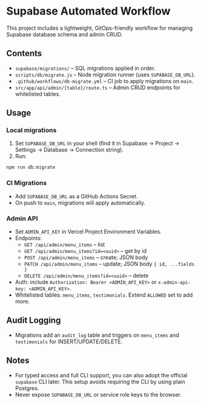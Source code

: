 # Supabase Automated Workflow

This project includes a lightweight, GitOps-friendly workflow for managing Supabase database schema and admin CRUD.

## Contents
- `supabase/migrations/` – SQL migrations applied in order.
- `scripts/db/migrate.js` – Node migration runner (uses `SUPABASE_DB_URL`).
- `.github/workflows/db-migrate.yml` – CI job to apply migrations on `main`.
- `src/app/api/admin/[table]/route.ts` – Admin CRUD endpoints for whitelisted tables.

## Usage

### Local migrations
1. Set `SUPABASE_DB_URL` in your shell (find it in Supabase → Project → Settings → Database → Connection string).
2. Run:
```bash
npm run db:migrate
```

### CI Migrations
- Add `SUPABASE_DB_URL` as a GitHub Actions Secret.
- On push to `main`, migrations will apply automatically.

### Admin API
- Set `ADMIN_API_KEY` in Vercel Project Environment Variables.
- Endpoints:
  - `GET /api/admin/menu_items` – list
  - `GET /api/admin/menu_items?id=<uuid>` – get by id
  - `POST /api/admin/menu_items` – create; JSON body
  - `PATCH /api/admin/menu_items` – update; JSON body `{ id, ...fields }`
  - `DELETE /api/admin/menu_items?id=<uuid>` – delete
- Auth: include `Authorization: Bearer <ADMIN_API_KEY>` or `x-admin-api-key: <ADMIN_API_KEY>`.
- Whitelisted tables: `menu_items`, `testimonials`. Extend `ALLOWED` set to add more.

## Audit Logging
- Migrations add an `audit_log` table and triggers on `menu_items` and `testimonials` for INSERT/UPDATE/DELETE.

## Notes
- For typed access and full CLI support, you can also adopt the official `supabase` CLI later. This setup avoids requiring the CLI by using plain Postgres.
- Never expose `SUPABASE_DB_URL` or service role keys to the browser.
